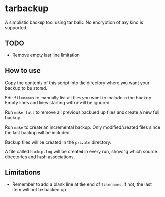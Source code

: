 # tarbackup

A simplistic backup tool using tar balls. No encryption of any kind is supported.

## TODO

* Remove empty last line limitation

## How to use

Copy the contents of this script into the directory where you want your backup to be stored.

Edit `filenames` to manually list all files you want to include in the backup. Empty lines and lines starting with `#` will be ignored.

Run `make full` to remove all previous backued up files and create a new full backup.

Run `make` to create an incremental backup. Only modified/created files since the last backup will be included.

Backup files will be created in the `private` directory.

A file called `backup.log` will be created in every run, showing which source directories and hash associations.

## Limitations

* Remember to add a blank line at the end of `filenames`. If not, the last item will not be backed up.

